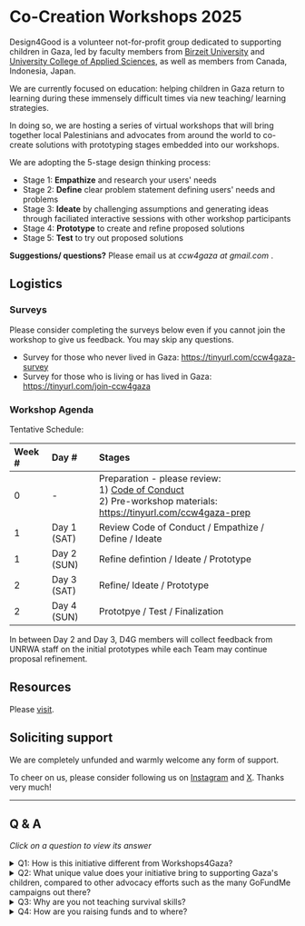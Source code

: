 # Co-Creation Workshops 2025


Design4Good is a volunteer not-for-profit group dedicated to supporting children in Gaza, led by faculty members from [Birzeit University](https://www.birzeit.edu/en/rebuilding-hope) and [University College of Applied Sciences](https://en.ucas.edu.ps/), as well as members from Canada, Indonesia, Japan. 

We are currently focused on education: helping children in Gaza return to learning during these immensely difficult times via new teaching/ learning strategies. 

In doing so, we are hosting a series of virtual workshops that will bring together local Palestinians and advocates from around the world to co-create solutions with prototyping stages embedded into our workshops. 

We are adopting the 5-stage design thinking process: 
- Stage 1: **Empathize** and research your users' needs
- Stage 2: **Define** clear problem statement defining users' needs and problems
- Stage 3: **Ideate** by challenging assumptions and generating ideas through faciliated interactive sessions with other workshop participants
- Stage 4: **Prototype** to create and refine proposed solutions
- Stage 5: **Test** to try out proposed solutions
 
**Suggestions/ questions?** Please email us at *ccw4gaza _at_ gmail.com* .

## Logistics

### Surveys
Please consider completing the surveys below even if you cannot join the workshop to give us feedback. You may skip any questions.

- Survey for those who never lived in Gaza: https://tinyurl.com/ccw4gaza-survey
- Survey for those who is living or has lived in Gaza: https://tinyurl.com/join-ccw4gaza

### Workshop Agenda

Tentative Schedule: 

| Week # | Day # | Stages |
| :-- | :-- | :-- |
| 0 | - | Preparation - please review: <br>1) [Code of Conduct](admin) <br>2) Pre-workshop materials: https://tinyurl.com/ccw4gaza-prep |
| 1 | Day 1 (SAT) | Review Code of Conduct / Empathize / Define / Ideate |
| 1 | Day 2 (SUN) | Refine defintion / Ideate / Prototype |
| 2 | Day 3 (SAT) | Refine/ Ideate / Prototype |
| 2 | Day 4 (SUN) | Prototpye / Test / Finalization |

In between Day 2 and Day 3, D4G members will collect feedback from UNRWA staff on the initial prototypes while each Team may continue proposal refinement. 





## Resources

Please [visit](resources/readme.md).

## Soliciting support

We are completely unfunded and warmly welcome any form of support. 

To cheer on us, please consider following us on [Instagram](https://www.instagram.com/sail.initiatives) and [X](https://x.com/ccw4gaza). Thanks very much!




<hr/>

## Q & A

*Click on a question to view its answer*

<details> 

<summary>Q1: How is this initiative different from Workshops4Gaza?</summary>

<br/>

Answer: While both initiatives aim to support Gaza, our approach differs from [Workshops4Gaza](https://www.workshops4gaza.com/). We're focusing on crowdsourcing expertise to develop practical solutions for children coping with hunger and trauma while learning. Unlike Workshops4Gaza, which organizes workshops and classes to raise money for Palestinians in Gaza, our effort is centered on collaborative problem-solving to tackle the immediate needs of Gaza's children.

</details>

<details>
<summary>Q2: What unique value does your initiative bring to supporting Gaza's children, compared to other advocacy efforts such as the many GoFundMe campaigns out there?</summary>

<br/>

Answer: Firstly, we aim to bring a unique value to supporting Gaza's children by focusing on education and psychosocial support, addressing the root causes of their struggles. Unlike traditional fundraising efforts that often focus on immediate relief, we're working to develop sustainable solutions that empower children to cope with trauma and build resilience for use during and after the war.

Secondly, through our co-creation workshops and collaboration with global advocates and experts, we're generating innovative ideas and practical solutions that can be scaled up to make a meaningful impact. 

</details>


<details>
<summary>Q3: Why are you not teaching survival skills?</summary>

Answer: This is currently an ongoing discussion topic. See [details](resources/survival_skills.md)
</details>


<details>
<summary>Q4: How are you raising funds and to where?</summary>

Answer: We are not a registered charity nor registered NGO, so we are not eligible to apply to a majority of grants. 

That said, we'd love to get your input on this question in preparation of the future. Please review [Spreadsheet on fundraising activities around the world](https://docs.google.com/spreadsheets/d/1vtMLLOzuc6GpkFySyVtKQOY2j-Vvg0UsChMCFst_WLA/edit?gid=1457754078#gid=1457754078) and email us your suggestions. 
   
</details>
